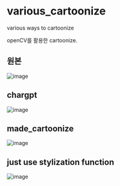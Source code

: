 # various_cartoonize
various ways to cartoonize

openCV를 활용한 cartoonize.
## 원본
![image](https://user-images.githubusercontent.com/55969680/228326097-d21286da-1d82-4568-a76c-5bba371217de.png)

## chargpt
![image](https://user-images.githubusercontent.com/55969680/228326159-64a70430-ae98-435b-83a2-b28eb77292eb.png)

## made_cartoonize
![image](https://user-images.githubusercontent.com/55969680/228326260-a67a02f4-12cf-4d31-8a19-d3ea0eb299e9.png)

## just use stylization function
![image](https://user-images.githubusercontent.com/55969680/228326368-819a9ffe-699a-4ed2-9c37-2b49c0b61ccf.png)

